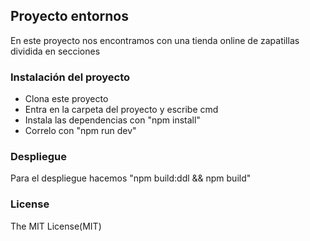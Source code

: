 ## Proyecto entornos
En este proyecto nos encontramos con una tienda online de zapatillas dividida en secciones

### Instalación del proyecto
- Clona este proyecto
- Entra en la carpeta del proyecto y escribe cmd
- Instala las dependencias con "npm install"
- Correlo con "npm run dev"

### Despliegue

Para el despliegue hacemos "npm build:ddl && npm build"

### License

The MIT License(MIT)
